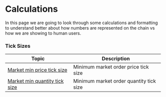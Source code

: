 # Calculations

In this page we are going to look through some calculations and formatting to understand better about how numbers are represented on the chain vs how we are showing to human users.

### Tick Sizes

| Topic                                                      | Description                             |
| ---------------------------------------------------------- | --------------------------------------- |
| [Market min price tick size](min-price-tick-size.md)       | Minimum market order price tick size    |
| [Market min quantity tick size](min-quantity-tick-size.md) | Minimum market order quantity tick size |
